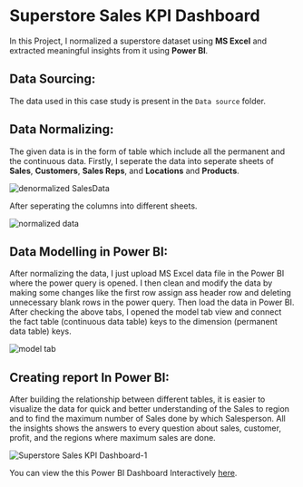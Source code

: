 # Superstore Sales KPI Dashboard

In this Project, I normalized a superstore dataset using **MS Excel** and extracted meaningful insights from it using **Power BI**.

## Data Sourcing:
The data used in this case study is present in the `Data source` folder.
## Data Normalizing:
The given data is in the form of table which include all the permanent and the continuous data. Firstly, I seperate the data into seperate sheets of **Sales**, **Customers**, **Sales Reps**, and **Locations** and **Products**.

![denormalized SalesData](https://user-images.githubusercontent.com/107538510/175783961-4fb009fe-1c89-4861-9a76-b6184f1f474d.PNG)

After seperating the columns into different sheets.

![normalized data](https://user-images.githubusercontent.com/107538510/175783987-080e0d3c-94b7-4bf9-a2c1-f05d7a04e9e9.PNG)

## Data Modelling in Power BI:
After normalizing the data, I just upload MS Excel data file in the Power BI where the power query is opened. I then clean and modify the data by making some changes like the first row assign ass header row and deleting unnecessary blank rows in the power query. Then load the data in Power BI. After checking the above tabs, I opened the model tab view and connect the fact table (continuous data table) keys to the dimension (permanent data table) keys.

![model tab](https://user-images.githubusercontent.com/107538510/175784265-aaf85467-050f-438b-b2ab-05306f2c75fb.PNG)

## Creating report In Power BI:
After building the relationship between different tables, it is easier to visualize the data for quick and better understanding of the Sales to region and to find the maximum number of Sales done by which Salesperson. All the insights shows the answers to every question about sales, customer, profit, and the regions where maximum sales are done.

![Superstore Sales KPI Dashboard-1](https://user-images.githubusercontent.com/96622330/190971258-9d976b5e-61bb-47a5-bc6d-38255d3e1381.png)

You can view the this Power BI Dashboard Interactively [here](https://app.powerbi.com/view?r=eyJrIjoiMDViYjAxYjUtOTAwMC00Nzg0LTllYzUtOThmZTA5NTZiYjcyIiwidCI6ImQ1Mzc0ODM2LTJiYmItNGM5Yi1hZmM5LTgwNjU0NzU0ZDNiYSIsImMiOjl9&pageName=ReportSection).
